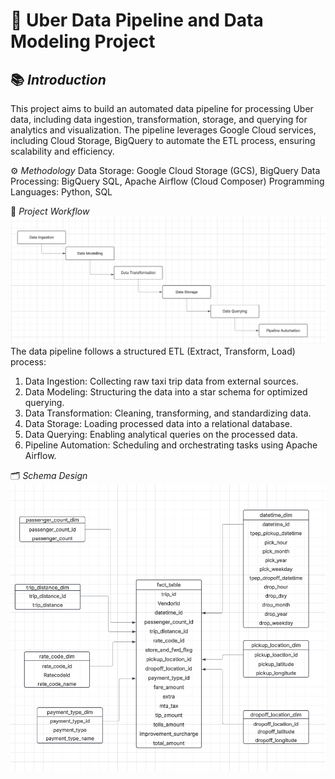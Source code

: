 # 📂 **Uber Data Pipeline and Data Modeling Project**

## 📚 *Introduction*
This project aims to build an automated data pipeline for processing Uber data, including data ingestion, transformation, storage, and querying for analytics and visualization. The pipeline leverages Google Cloud services, including Cloud Storage, BigQuery to automate the ETL process, ensuring scalability and efficiency.

⚙️ *Methodology*
Data Storage: Google Cloud Storage (GCS), BigQuery
Data Processing: BigQuery SQL, Apache Airflow (Cloud Composer)
Programming Languages: Python, SQL

🔄 *Project Workflow*
![Airflow DAG](https://github.com/ZhihongMai/End-to-End-Uber-Data-Engineering/blob/main/Airflow.png)
The data pipeline follows a structured ETL (Extract, Transform, Load) process:
1. Data Ingestion: Collecting raw taxi trip data from external sources.
2. Data Modeling: Structuring the data into a star schema for optimized querying.
3. Data Transformation: Cleaning, transforming, and standardizing data.
4. Data Storage: Loading processed data into a relational database.
5. Data Querying: Enabling analytical queries on the processed data.
6. Pipeline Automation: Scheduling and orchestrating tasks using Apache Airflow.

 🗂️ *Schema Design* ![Data Model](https://github.com/ZhihongMai/End-to-End-Uber-Data-Engineering/blob/main/Data%20Model.png)
